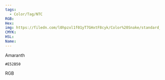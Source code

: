 ```yaml
---
tags:
  - Color/Tag/NTC
RGB:
Hex:
img: https://filedn.com/l0hpzxl1f01yT7GHxtF8cyk/Color%20Snake/standard_csv_to_svg//E52B50.svg
CMYK:
HSL:
Name:
---
```

Amaranth
```palette
#E52B50
```
RGB
